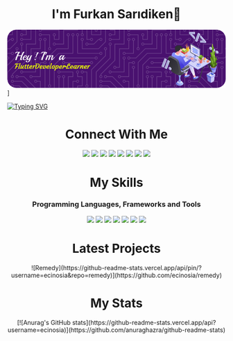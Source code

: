 <h1 align="center">I'm Furkan Sarıdiken👋</h1>

![Header](./github-header-image.png)]

[![Typing SVG](http://readme-typing-svg.herokuapp.com?font=Lobster&size=30&duration=3000&pause=500&color=F7ED0C&width=435&lines=Welcome+to+my+profile!;I'm+an+Engineering+Student;Also+I'm+a+Flutter+Developer)](https://git.io/typing-svg)


<div align="center">
<h1 align="center">Connect With Me</h1>


![](https://img.shields.io/badge/LinkedIn-0077B5?style=for-the-badge&logo=linkedin&logoColor=white&link=www.linkedin.com%2Fin%2Ffurkansaridiken
)  ![](https://img.shields.io/badge/Twitter-1DA1F2?style=for-the-badge&logo=twitter&logoColor=white&link=www.twitter.com%2FTFS_52)  ![](https://img.shields.io/badge/Instagram-%23E4405F?style=for-the-badge&logo=instagram&logoColor=white&link=www.instagram.com%2Ftahirfurkansaridiken
)  ![](https://img.shields.io/badge/Gmail-%23EA4335?style=for-the-badge&logo=gmail&logoColor=white&link=mailto%3Afurkansaridiken%40gmail.com
)  ![](https://img.shields.io/badge/Discord-%235865F2?style=for-the-badge&logo=discord&logoColor=white&link=discordapp.com%2Fusers%2F141582521572917248
)  ![](https://img.shields.io/badge/Steam-%23000000?style=for-the-badge&logo=steam&logoColor=white&link=https%3A%2F%2Fsteamcommunity.com%2Fid%2Fecinosia
)  ![](https://img.shields.io/badge/GitHub-100000?style=for-the-badge&logo=github&logoColor=white&link=www.github.com%2Fecinosia
)  ![](https://img.shields.io/badge/StackOverFlow-%23F58025?style=for-the-badge&logo=stackoverflow&logoColor=white&link=https%3A%2F%2Fstackoverflow.com%2Fusers%2F19197144%2Ffurkan-sar%25c4%25b1diken
) 



<h1 align="center">My Skills</h1>
<h3 align="center">Programming Languages, Frameworks and Tools</h3>


![](https://img.shields.io/badge/Dart-%230175C2?style=for-the-badge&logo=dart&logoColor=white
)  ![](https://img.shields.io/badge/C-%23A8B9CC?style=for-the-badge&logo=c&logoColor=white
)  ![](https://img.shields.io/badge/C%2B%2B-%2300599C?style=for-the-badge&logo=cplusplus&logoColor=white
)  ![](https://img.shields.io/badge/Kotlin-%237F52FF?style=for-the-badge&logo=kotlin&logoColor=white
)  ![](https://img.shields.io/badge/Flutter-%2302569B?style=for-the-badge&logo=flutter&logoColor=white&link=discordapp.com%2Fusers%2F141582521572917248
)  ![](https://img.shields.io/badge/HTML-%23E34F26?style=for-the-badge&logo=html5&logoColor=white
)  ![](https://img.shields.io/badge/Photoshop-%2331A8FF?style=for-the-badge&logo=adobephotoshop&logoColor=white)


<h1 align="center">Latest Projects</h1>
![Remedy](https://github-readme-stats.vercel.app/api/pin/?username=ecinosia&repo=remedy)](https://github.com/ecinosia/remedy)


<h1 align="center">My Stats</h1>
[![Anurag's GitHub stats](https://github-readme-stats.vercel.app/api?username=ecinosia)](https://github.com/anuraghazra/github-readme-stats)

</div>
